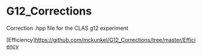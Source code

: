 # G12_Corrections
Correction .hpp file for the CLAS g12 experiment

[Efficiency]https://github.com/mckunkel/G12_Corrections/tree/master/Efficiency
